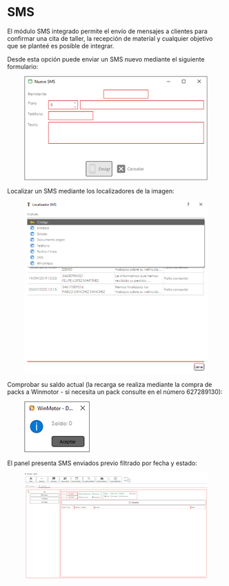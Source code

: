 # SMS

El módulo SMS integrado permite el envío de mensajes a clientes para confirmar una cita de taller, la recepción de material y cualquier objetivo que se planteé es posible de integrar.

Desde esta opción puede enviar un SMS nuevo mediante el siguiente formulario:

<figure><img src="../../.gitbook/assets/imagen.png" alt=""><figcaption></figcaption></figure>

Localizar un SMS mediante los localizadores de la imagen:

<figure><img src="../../.gitbook/assets/imagen (119) (2).png" alt=""><figcaption></figcaption></figure>

Comprobar su saldo actual (la recarga se realiza mediante la compra de packs a Winmotor - si necesita un pack consulte en el número 627289130):

<figure><img src="../../.gitbook/assets/imagen (7) (7) (1).png" alt=""><figcaption></figcaption></figure>

El panel presenta SMS enviados previo filtrado por fecha y estado:

<figure><img src="../../.gitbook/assets/imagen (176) (1).png" alt=""><figcaption></figcaption></figure>
